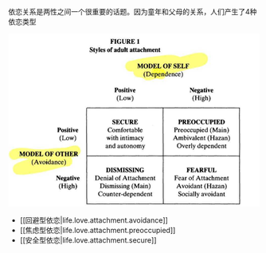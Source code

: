 依恋关系是两性之间一个很重要的话题。因为童年和父母的关系，人们产生了4种依恋类型

![](/assets/images/2021-02-16-22-31-10.png)

- [[回避型依恋|life.love.attachment.avoidance]]
- [[焦虑型依恋|life.love.attachment.preoccupied]]
- [[安全型依恋|life.love.attachment.secure]]

